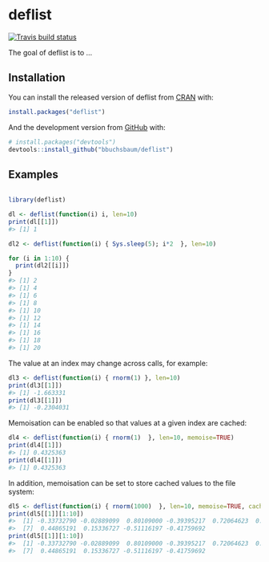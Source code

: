 
<!-- README.md is generated from README.Rmd. Please edit that file -->

# deflist

<!-- badges: start -->

[![Travis build
status](https://travis-ci.com/bbuchsbaum/deflist.svg?branch=master)](https://travis-ci.com/bbuchsbaum/deflist)
<!-- badges: end -->

The goal of deflist is to …

## Installation

You can install the released version of deflist from
[CRAN](https://CRAN.R-project.org) with:

``` r
install.packages("deflist")
```

And the development version from [GitHub](https://github.com/) with:

``` r
# install.packages("devtools")
devtools::install_github("bbuchsbaum/deflist")
```

## Examples

``` r

library(deflist)

dl <- deflist(function(i) i, len=10)
print(dl[[1]])
#> [1] 1

dl2 <- deflist(function(i) { Sys.sleep(5); i*2  }, len=10)

for (i in 1:10) {
  print(dl2[[i]])
}
#> [1] 2
#> [1] 4
#> [1] 6
#> [1] 8
#> [1] 10
#> [1] 12
#> [1] 14
#> [1] 16
#> [1] 18
#> [1] 20
```

The value at an index may change across calls, for example:

``` r
dl3 <- deflist(function(i) { rnorm(1) }, len=10)
print(dl3[[1]])
#> [1] -1.663331
print(dl3[[1]])
#> [1] -0.2304031
```

Memoisation can be enabled so that values at a given index are cached:

``` r
dl4 <- deflist(function(i) { rnorm(1)  }, len=10, memoise=TRUE)
print(dl4[[1]])
#> [1] 0.4325363
print(dl4[[1]])
#> [1] 0.4325363
```

In addition, memoisation can be set to store cached values to the file
system:

``` r
dl5 <- deflist(function(i) { rnorm(1000)  }, len=10, memoise=TRUE, cache="file", cachedir = tempdir())
print(dl5[[1]][1:10])
#>  [1] -0.33732790 -0.02889099  0.80109000 -0.39395217  0.72064623  0.48999737
#>  [7]  0.44865191  0.15336727 -0.51116197 -0.41759692
print(dl5[[1]][1:10])
#>  [1] -0.33732790 -0.02889099  0.80109000 -0.39395217  0.72064623  0.48999737
#>  [7]  0.44865191  0.15336727 -0.51116197 -0.41759692
```
